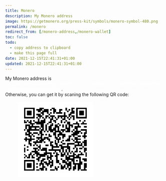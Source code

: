 ```yaml
---
title: Monero
description: My Monero address
image: https://getmonero.org/press-kit/symbols/monero-symbol-480.png
permalink: /monero
redirect_from: [/monero-address,/monero-wallet]
toc: false
todo:
  - copy address to clipboard
  - make this page full
date: 2021-12-15T22:41:31+01:00
updated: 2021-12-15T22:41:31+01:00
---
```

My Monero address is <code style='background:var(--razzmatazz);color:#FFF'>88EAxHuUZXafHxuWej5hEqaJZr5wWfpgJLfvz3X5N6zAiK7Tn4SuAjB6MxC8zZKyGYRc6CcGnUT6QUcTp1je8tSbKVx3X3G</code>.  
Otherwise, you can get it by scaning the following QR code:

<figure><picture>
	<img class="light" src="/images/monero.png" title="Monero address QR code" alt="QR code leading to Tommi’s Monero address">
</picture></figure>